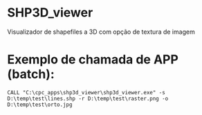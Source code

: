 # SHP3D_viewer
Visualizador de shapefiles a 3D com opção de textura de imagem

# Exemplo de chamada de APP (batch):
```batch
CALL "C:\cpc_apps\shp3d_viewer\shp3d_viewer.exe" -s D:\temp\test\lines.shp -r D:\temp\test\raster.png -o D:\temp\test\orto.jpg
```
